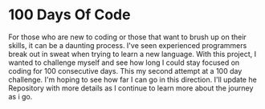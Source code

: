 # 100 Days Of Code
For those who are new to coding or those that want to brush up on their skills, it can be a daunting process. I've seen experienced programmers break out in sweat when trying to learn a new language. With this project, I wanted to challenge myself and see how long I could stay focused on coding for 100 consecutive days.
This my second attempt at a 100 day challenge. I'm hoping to see how far I can go in this direction.
I'll update he Repository with more details as I continue to learn more about the journey as i go.